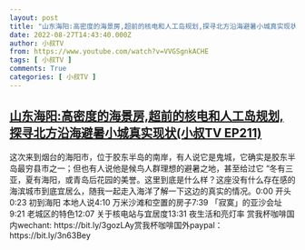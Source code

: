 ```yaml
---
layout: post
title: "山东海阳:高密度的海景房,超前的核电和人工岛规划,探寻北方沿海避暑小城真实现状(小叔TV EP211)"
date: 2022-08-27T14:43:40.000Z
author: 小叔TV
from: https://www.youtube.com/watch?v=VVGSgnkACHE
tags: [ 小叔TV ]
comments: True
categories: [ 小叔TV ]
---
```

<!--1661611420000-->
[山东海阳:高密度的海景房,超前的核电和人工岛规划,探寻北方沿海避暑小城真实现状(小叔TV EP211)](https://www.youtube.com/watch?v=VVGSgnkACHE)
------

<div>
这次来到烟台的海阳市，位于胶东半岛的南岸，有人说它是鬼城，它确实是胶东半岛最穷县市之一；但也有人说他是候鸟人群理想的避暑之地，甚至给过它 “冬有三亚，夏有海阳，或青岛后花园的美誉。这里到底是什么样？这座没有什么存在感的海滨城市到底宜居么，随我一起走入海洋了解一下这边的真实的情况。0:00 开头0:23 初到海阳 本地人说4:10 万米沙滩和空置的房子7:39 「寂寞」的亚沙会址9:21 老城区的特色12:07 关于核电站与宜居度13:31 夜生活和亮灯率 赏我杯咖啡国内wechant: https://bit.ly/3gozLAy赏我杯咖啡国外paypal：https://bit.ly/3n63Bey
</div>
